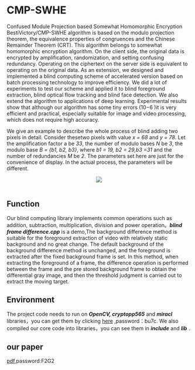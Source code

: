 # CMP-SWHE
Confused Module Projection based Somewhat Homomorphic Encryption BestiVictory/CMP-SWHE algorithm is based on the modulo projection theorem, the equivalence properties of congruences and the Chinese Remainder Theorem (CRT). This algorithm belongs to somewhat homomorphic encryption algorithm. On the client side, the original data is encrypted by amplification, randomization, and setting confusing redundancy. Operating on the ciphertext on the server side is equivalent to operating on the original data. As an extension, we designed and implemented a blind computing scheme of accelerated version based on batch processing technology to improve efficiency. We did a lot of experiments to test our scheme and applied it to blind foreground extraction, blind optical flow tracking and blind face detection. We also extend the algorithm to applications of deep learning. Experimental results show that although our algorithm has some tiny errors (10−6 )it is very efficient and practical, especially suitable for image and video processing, which does not require high accuracy.

We give an example to describe the whole process of blind adding two pixels in detail. Consider thesetwo pixels with value *x = 68* and *y = 78*. Let the amplification
factor a be *33*, the number of modulo bases *N* be *3*, the modulo base *B = {b1, b2, b3}*, where *b1 = 19, b2 = 29,b3 =31* and the number of redundancies *M* be *2*. The parameters set here are just for the convenience of display. In the actual process, the parameters will be different.

<div align="center">
  <img src="https://i.loli.net/2021/08/25/k9eTdLZ4tPR8qan.png",height='500',width='500'><br><br>
</div>

## Function
Our blind computing library implements common operations such as addition, subtraction, multiplication, division and power operation。***blind frame difference.cpp*** is a demo,The background difference method is suitable for the foreground extraction of video with relatively static background and no great change. The default background of the background difference method is unchanged, and the foreground is extracted after the fixed background frame is set. In this method, when extracting the foreground of a frame, the difference operation is performed between the frame and the pre stored background frame to obtain the differential gray image, and then the threshold judgment is carried out to extract the moving target.
## Environment
The project code needs to run on ***OpenCV, cryptopp565*** and ***miracl*** libraries，you can get them by clicking [here](https://pan.baidu.com/s/1zEkdfzsscyeBIaiGealjCw)
,password：bu7c.
We also compiled our core code into libraries，you can see them in ***include*** and ***lib*** .
## our paper
[pdf](https://pan.baidu.com/s/1iqWqrvlYxMfI__OZmL-Iew),password:F2G2 



